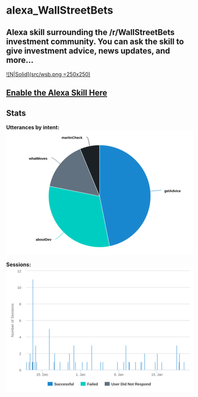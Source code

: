 # alexa_WallStreetBets

## Alexa skill surrounding the /r/WallStreetBets investment community.  You can ask the skill to give investment advice, news updates, and more...

[![N|Solid](src/wsb.png =250x250)](#)

## [Enable the Alexa Skill Here](https://www.amazon.com/Theriley106-WallStreetBets/dp/B0788ZRVLV)

## Stats

**Utterances by intent:**
[![N|Solid](src/intents.png)](#)

**Sessions:**
[![N|Solid](src/sessions.png)](#)